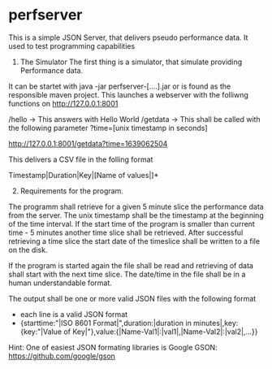 # perfserver
This is a simple JSON Server, that delivers pseudo performance data. It used to test programming capabilities

1) The Simulator
The first thing is a simulator, that simulate providing Performance data.

It can be startet with java -jar perfserver-[....].jar or is found as the responsible maven project.
This launches a webserver with the folliwng functions on http://127.0.0.1:8001

/hello  -> This answers with Hello World
/getdata ->  This shall be called with the following parameter ?time=[unix timestamp in seconds]

http://127.0.0.1:8001/getdata?time=1639062504

This delivers a CSV file in the folling format

Timestamp|Duration|Key|[Name of values|]*




2) Requirements for the program.

The programm shall retrieve for a given 5 minute slice the performance data from the server.
The unix timestamp shall be the timestamp at the beginning of the time interval.
If the start time of the program is smaller than current time - 5 minutes another time slice shall be retrieved.
After successful retrieving a time slice the start date of the timeslice shall be written to a file on the disk.

If the program is started again the file shall be read and retrieving of data shall start with the next time slice.
The date/time in the file shall be in a human understandable format.

The output shall be one or more valid JSON files with the following format

- each line is a valid JSON format
- {starttime:"|ISO 8601 Format|",duration:|duration in minutes|,key:{key:"|Value of Key|"},value:{|Name-Val1|:|val1|,|Name-Val2|:|val2|,...}}


Hint: One of easiest JSON formating libraries is Google GSON:  https://github.com/google/gson

